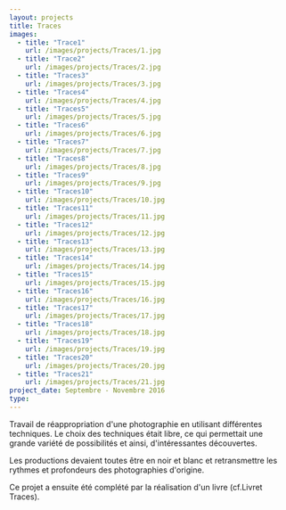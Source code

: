 ```yaml
---
layout: projects
title: Traces
images:
  - title: "Trace1"
    url: /images/projects/Traces/1.jpg
  - title: "Trace2"
    url: /images/projects/Traces/2.jpg
  - title: "Traces3"
    url: /images/projects/Traces/3.jpg
  - title: "Traces4"
    url: /images/projects/Traces/4.jpg
  - title: "Traces5"
    url: /images/projects/Traces/5.jpg
  - title: "Traces6"
    url: /images/projects/Traces/6.jpg
  - title: "Traces7"
    url: /images/projects/Traces/7.jpg
  - title: "Traces8"
    url: /images/projects/Traces/8.jpg
  - title: "Traces9"
    url: /images/projects/Traces/9.jpg
  - title: "Traces10"
    url: /images/projects/Traces/10.jpg
  - title: "Traces11"
    url: /images/projects/Traces/11.jpg
  - title: "Traces12"
    url: /images/projects/Traces/12.jpg
  - title: "Traces13"
    url: /images/projects/Traces/13.jpg
  - title: "Traces14"
    url: /images/projects/Traces/14.jpg
  - title: "Traces15"
    url: /images/projects/Traces/15.jpg
  - title: "Traces16"
    url: /images/projects/Traces/16.jpg
  - title: "Traces17"
    url: /images/projects/Traces/17.jpg
  - title: "Traces18"
    url: /images/projects/Traces/18.jpg
  - title: "Traces19"
    url: /images/projects/Traces/19.jpg
  - title: "Traces20"
    url: /images/projects/Traces/20.jpg
  - title: "Traces21"
    url: /images/projects/Traces/21.jpg
project_date: Septembre - Novembre 2016
type:
---
```

Travail de réappropriation d'une photographie en utilisant différentes techniques. Le choix des techniques était libre, ce qui permettait une grande variété de possibilités et ainsi, d'intéressantes découvertes.

Les productions devaient toutes être en noir et blanc et retransmettre les rythmes et profondeurs des photographies d'origine.

Ce projet a ensuite été complété par la réalisation d'un livre (cf.Livret Traces).
